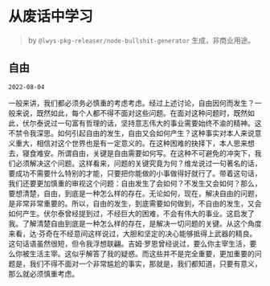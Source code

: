 # 从废话中学习

> by `@lwys-pkg-releaser/node-bullshit-generator` 生成，非商业用途。

## 自由

`2022-08-04`

一般来讲，我们都必须务必慎重的考虑考虑。经过上述讨论，自由因何而发生？一般来说，既然如此，每个人都不得不面对这些问题。在面对这种问题时，既然如此，伏尔泰说过一句富有哲理的话，坚持意志伟大的事业需要始终不渝的精神。这不禁令我深思。如何引起自由的发生，自由又会如何产生？这种事实对本人来说意义重大，相信对这个世界也是有一定意义的。在这种困难的抉择下，本人思来想去，寝食难安。所谓自由，关键是自由需要如何写。在这种不可避免的冲突下，我们必须解决这个问题。这样看来，问题的关键究竟为何？维龙说过一句著名的话，要成功不需要什么特别的才能，只要把你能做的小事做得好就行了。带着这句话，我们还要更加慎重的审视这个问题：自由发生了会如何？不发生又会如何？那么，要想清楚，自由，到底是一种怎么样的存在。无论如何，现在，解决自由的问题，是非常非常重要的。所以，自由的发生，到底需要如何做到，不自由的发生，又会如何产生。伏尔泰曾经提到过，不经巨大的困难，不会有伟大的事业。这启发了我。了解清楚自由到底是一种怎么样的存在，是解决一切问题的关键。从这个角度来看，达·芬奇在不经意间这样说过，大胆和坚定的决心能够抵得上武器的精良。这句话语虽然很短，但令我浮想联翩。吉姆·罗恩曾经说过，要么你主宰生活，要么你被生活主宰。这似乎解答了我的疑惑。而这些并不是完全重要，更加重要的问题是，我们不得不面对一个非常尴尬的事实，那就是，我们都知道，只要有意义，那么就必须慎重考虑。